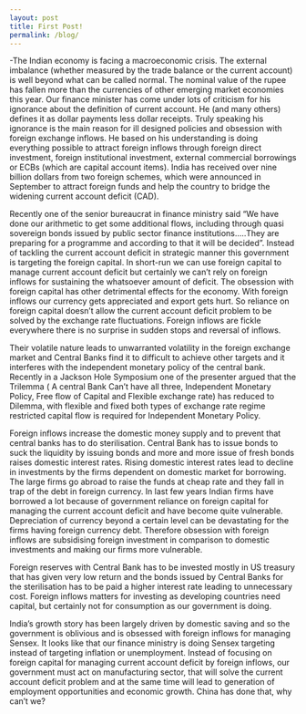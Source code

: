 ```yaml
---
layout: post
title: First Post!
permalink: /blog/
---
```


-The Indian economy is facing a macroeconomic crisis. The external imbalance (whether measured by the trade balance or the current account) is well beyond what can be called normal. The nominal value of the rupee has fallen more than the currencies of other emerging market economies this year. Our finance minister has come under lots of criticism for his ignorance about the definition of current account. He (and many others) defines it as dollar payments less dollar receipts. Truly speaking his ignorance is the main reason for ill designed policies and obsession with foreign exchange inflows. He based on his understanding is doing everything possible to attract foreign inflows through foreign direct investment, foreign institutional investment, external commercial borrowings or ECBs (which are capital account items). India has received over nine billion dollars from two foreign schemes, which were announced in September to attract foreign funds and help the country to bridge the widening current account deficit (CAD).

Recently one of the senior bureaucrat in finance ministry said “We have done our arithmetic to get some additional flows, including through quasi sovereign bonds issued by public sector finance institutions…..They are preparing for a programme and according to that it will be decided”. Instead of tackling the current account deficit in strategic manner this government is targeting the foreign capital. In short-run we can use foreign capital to manage current account deficit but certainly we can’t rely on foreign inflows for sustaining the whatsoever amount of deficit. The obsession with foreign capital has other detrimental effects for the economy. With foreign inflows our currency gets appreciated and export gets hurt. So reliance on foreign capital doesn’t allow the current account deficit problem to be solved by the exchange rate fluctuations. Foreign inflows are fickle everywhere there is no surprise in sudden stops and reversal of inflows.

Their volatile nature leads to unwarranted volatility in the foreign exchange market and Central Banks find it to difficult to achieve other targets and it interferes with the independent monetary policy of the central bank. Recently in a Jackson Hole Symposium one of the presenter argued that the Trilemma ( A central Bank Can’t have all three, Independent Monetary Policy, Free flow of Capital and Flexible exchange rate) has reduced to Dilemma, with flexible and fixed both types of exchange rate regime restricted capital flow is required for Independent Monetary Policy.

Foreign inflows increase the domestic money supply and to prevent that central banks has to do sterilisation. Central Bank has to issue bonds to suck the liquidity by issuing bonds and more and more issue of fresh bonds raises domestic interest rates. Rising domestic interest rates lead to decline in investments by the firms dependent on domestic market for borrowing. The large firms go abroad to raise the funds at cheap rate and they fall in trap of the debt in foreign currency. In last few years Indian firms have borrowed a lot because of government reliance on foreign capital for managing the current account deficit and have become quite vulnerable. Depreciation of currency beyond a certain level can be devastating for the firms having foreign currency debt. Therefore obsession with foreign inflows are subsidising foreign investment in comparison to domestic investments and making our firms more vulnerable.

Foreign reserves with Central Bank has to be invested mostly in US treasury that has given very low return and the bonds issued by Central Banks for the sterilisation has to be paid a higher interest rate leading to unnecessary cost. Foreign inflows matters for investing as developing countries need capital, but certainly not for consumption as our government is doing.

India’s growth story has been largely driven by domestic saving and so the government is oblivious and is  obsessed with foreign inflows for managing Sensex. It looks like that our finance ministry is doing Sensex targeting instead of targeting inflation or unemployment. Instead of focusing on foreign capital for managing current account deficit by foreign inflows, our government must act on manufacturing sector, that will solve the current account deficit problem and at the same time will lead to generation of employment opportunities and economic growth. China has done that, why can’t we?